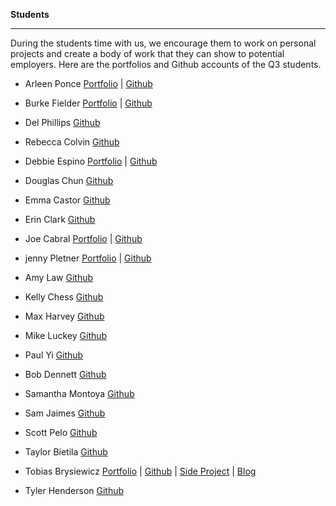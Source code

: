 **Students**

-----------

During the students time with us, we encourage them to work on personal projects and create a body of work that they can show to potential employers.
Here are the portfolios and Github accounts of the Q3 students.

- Arleen Ponce
[Portfolio](https://github.com/arleenponce/portfolio-page) | [Github](https://github.com/poncenator)

- Burke Fielder
[Portfolio](http://www.burkefielder.us/) | [Github](https://github.com/bwfielder)

- Del Phillips
[Github](https://github.com/CorduroyDP)

- Rebecca Colvin
[Github](https://github.com/complinggirl)

- Debbie Espino
[Portfolio](https://www.debbieespino.com/) | [Github](https://github.com/despino)

- Douglas Chun
[Github](https://github.com/toffguns)

- Emma Castor
[Github](https://github.com/casto101)

- Erin Clark
[Github](https://github.com/erinxclark)

- Joe Cabral
[Portfolio](http://josephcabral.com/) | [Github](https://github.com/Joe1363)

- jenny Pletner
[Portfolio](http://www.teampletner.com/) | [Github](https://github.com/jpletner)

- Amy Law
[Github](https://github.com/kaiamz)

- Kelly Chess
[Github](https://github.com/kellyChex)

- Max Harvey
[Github](https://github.com/maxTD44)

- Mike Luckey
[Github](https://github.com/ML1984)

- Paul Yi
[Github](https://github.com/Pauljyi)

- Bob Dennett
[Github](https://github.com/Rdennett3)

- Samantha Montoya
[Github](https://github.com/sammontoya)

- Sam Jaimes
[Github](https://github.com/SamJaimes)

- Scott Pelo
[Github](https://github.com/spelo3)

- Taylor Bietila
[Github](https://github.com/tbietila)

- Tobias Brysiewicz
[Portfolio](http://tb-portfolio.divshot.io/) | [Github](https://github.com/TeeBrysiewicz) | [Side Project](http://hdcw.divshot.io/) | [Blog](http://teebrysiewicz.github.io/)

- Tyler Henderson
[Github](https://github.com/TylerLHenderson)
